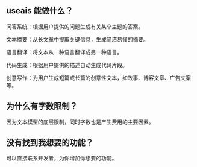 ## useais 能做什么？

问答系统：根据用户提供的问题生成有关某个主题的答案。

文本摘要：从长文章中提取关键信息，生成简洁易懂的摘要。

语言翻译：将文本从一种语言翻译成另一种语言。

代码生成：根据用户提供的描述自动生成代码片段。

创意写作：为用户生成短篇或长篇的创意性文本，如故事、博客文章、广告文案等。

## 为什么有字数限制？

因为文本模型的底层限制，同时字数也是产生费用的主要因素。

## 没有找到我想要的功能？

可以直接联系开发者，为你增加你想要的功能。
